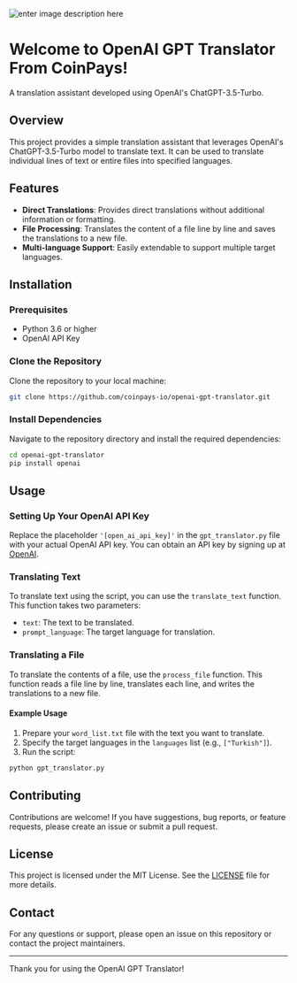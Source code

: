 ![enter image description here](https://coinpays.ams3.cdn.digitaloceanspaces.com/marketing/openai-gpt-translator.png)


# Welcome to OpenAI GPT Translator From CoinPays!

A translation assistant developed using OpenAI's ChatGPT-3.5-Turbo.

## Overview

This project provides a simple translation assistant that leverages OpenAI's ChatGPT-3.5-Turbo model to translate text. It can be used to translate individual lines of text or entire files into specified languages.

## Features

- **Direct Translations**: Provides direct translations without additional information or formatting.
- **File Processing**: Translates the content of a file line by line and saves the translations to a new file.
- **Multi-language Support**: Easily extendable to support multiple target languages.

## Installation

### Prerequisites

- Python 3.6 or higher
- OpenAI API Key

### Clone the Repository

Clone the repository to your local machine:

```bash
git clone https://github.com/coinpays-io/openai-gpt-translator.git
```

### Install Dependencies

Navigate to the repository directory and install the required dependencies:

```bash
cd openai-gpt-translator
pip install openai
```

## Usage

### Setting Up Your OpenAI API Key

Replace the placeholder `'[open_ai_api_key]'` in the `gpt_translator.py` file with your actual OpenAI API key. You can obtain an API key by signing up at [OpenAI](https://beta.openai.com/signup/).

### Translating Text

To translate text using the script, you can use the `translate_text` function. This function takes two parameters:

- `text`: The text to be translated.
- `prompt_language`: The target language for translation.

### Translating a File

To translate the contents of a file, use the `process_file` function. This function reads a file line by line, translates each line, and writes the translations to a new file.

#### Example Usage

1. Prepare your `word_list.txt` file with the text you want to translate.
2. Specify the target languages in the `languages` list (e.g., `["Turkish"]`).
3. Run the script:

```bash
python gpt_translator.py
```

## Contributing

Contributions are welcome! If you have suggestions, bug reports, or feature requests, please create an issue or submit a pull request.

## License

This project is licensed under the MIT License. See the [LICENSE](LICENSE) file for more details.

## Contact

For any questions or support, please open an issue on this repository or contact the project maintainers.

---

Thank you for using the OpenAI GPT Translator!
